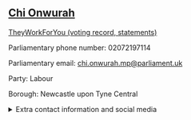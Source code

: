 ## <a href="https://members.parliament.uk/member/4124/contact">Chi Onwurah</a>

<a href="https://www.theyworkforyou.com/mp/24807/chi_onwurah/newcastle_upon_tyne_central">TheyWorkForYou (voting record, statements)</a> 

Parliamentary phone number: 02072197114 

Parliamentary email: chi.onwurah.mp@parliament.uk 

Party: Labour 

Borough: Newcastle upon Tyne Central 

<details><summary>Extra contact information and social media</summary> 
<li>Website: http://chionwurahmp.com/</li>
<li>Twitter: https://twitter.com/ChiOnwurah</li>
<li>Constituency office phone number: 01912325838</li>
<li>Constituency office email:</li>
<li>Facebook:</li>
<li>Instagram:</li>
<li>Youtube:</li>
<li>Linkedin:</li>
<li>Government department phone number:</li>
<li>Government department email:</li>
<li>Threads:</li>
<li>Party office phone number:</li>
<li>Party office email:</li>
<li>Tiktok:</li>
</details>